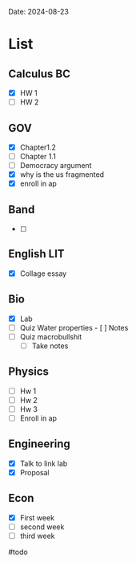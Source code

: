 Date:  2024-08-23
# List

## Calculus BC
- [x] HW 1
- [ ] HW 2
## GOV
- [x] Chapter1.2 
- [ ] Chapter 1.1
- [ ] Democracy argument
- [x] why is the us fragmented
- [x] enroll in ap 
## Band 
- [ ] 
## English LIT
- [x] Collage essay
## Bio
- [x] Lab
- [ ] Quiz Water properties
		- [ ] Notes
- [ ] Quiz macrobullshit
	- [ ] Take notes
## Physics 
- [ ] Hw 1
- [ ] Hw 2
- [ ] Hw 3
- [ ] Enroll in ap
## Engineering
- [x]  Talk to link lab
- [x] Proposal
## Econ
- [x] First week
- [ ] second week
- [ ] third week

#todo